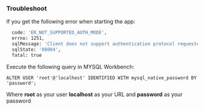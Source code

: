 ### Troubleshoot

If you get the following error when starting the app:

```sh
  code: 'ER_NOT_SUPPORTED_AUTH_MODE',
  errno: 1251,
  sqlMessage: 'Client does not support authentication protocol requested by server; consider upgrading MySQL client',
  sqlState: '08004',
  fatal: true
```

Execute the following query in MYSQL Workbench:

`ALTER USER 'root'@'localhost' IDENTIFIED WITH mysql_native_password BY 'password';`

Where **root** as your user **localhost** as your URL and **password** as your password